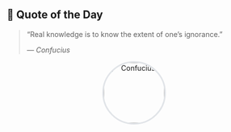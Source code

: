 ## 💬 Quote of the Day

<!-- QUOTE_START -->

> “Real knowledge is to know the extent of one’s ignorance.”
> 
> ― *Confucius*

<div align="center">

<img src="https://i.gr-assets.com/images/S/compressed.photo.goodreads.com/authors/1407613261i/15321._UX200_CR0,0,200,200_.jpg" alt="Confucius" width="120" style="border-radius: 50%; object-fit: cover; border: 3px solid #e1e4e8;">

</div>

<!-- QUOTE_END -->
